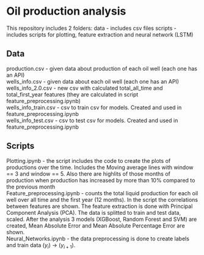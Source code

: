 # Oil production analysis 

This repository includes 2 folders:
data - includes csv files
scripts - includes scripts for plotting, feature extraction and neural network (LSTM)

## Data
production.csv - given data about production of each oil well (each one has an API)\
wells_info.csv - given data about each oil well (each one has an API)\
wells_info_2.0.csv - new csv with calculated total_all_time and total_first_year features (they are calculated in script feature_preprocessing.ipynb)\
wells_info_train.csv - csv to train csv for models. Created and used in feature_preprocessing.ipynb\
wells_info_test.csv - csv to test csv for models. Created and used in feature_preprocessing.ipynb

## Scripts
Plotting.ipynb - the script includes the code to create the plots of productions over the time. Includes the Moving average lines with window == 3 and window == 5. Also there are highlits of those months of production when production has increased by more than 10% compared to the previous month\
Feature_preprocessing.ipynb - counts the total liquid production for each oil well over all time and the first year (12 months). In the script the correlations between features are shown. The feature extraction is done with Principal Component Analysis (PCA). The data is splitted to train and test data, scaled. After the analysis 3 models (XGBoost, Random Forest and SVM) are created, Mean Absolute Error and Mean Absolute Percentage Error are shown.\
Neural_Networks.ipynb - the data preprocessing is done to create labels and train data ($y_{i}$) -> ($y_{i+1}$). 
